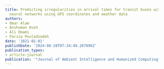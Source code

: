 ```yaml
---
title: Predicting irregularities in arrival times for transit buses with recurrent
  neural networks using GPS coordinates and weather data
authors:
- Omar Alam
- Anshuman Kush
- Ali Emami
- Parisa Pouladzadeh
date: '2021-01-01'
publishDate: '2024-06-28T07:34:49.287696Z'
publication_types:
- article-journal
publication: '*Journal of Ambient Intelligence and Humanized Computing*'
---
```


